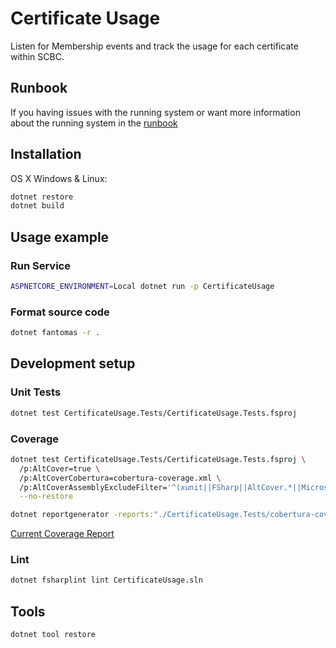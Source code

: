 # Certificate Usage

Listen for Membership events and track the usage for each certificate within SCBC.

## Runbook

If you having issues with the running system or want more information about the running system in the [runbook](./runbook/Readme.md)

## Installation

OS X Windows & Linux:

```sh
dotnet restore
dotnet build
```

## Usage example

### Run Service

```sh
ASPNETCORE_ENVIRONMENT=Local dotnet run -p CertificateUsage
```

### Format source code

```sh
dotnet fantomas -r .
```

## Development setup

### Unit Tests

```sh
dotnet test CertificateUsage.Tests/CertificateUsage.Tests.fsproj
```

### Coverage

```sh
dotnet test CertificateUsage.Tests/CertificateUsage.Tests.fsproj \
  /p:AltCover=true \
  /p:AltCoverCobertura=cobertura-coverage.xml \
  /p:AltCoverAssemblyExcludeFilter='^(xunit||FSharp||AltCover.*||Microsoft.*||System.*||Humanizer.*||ServiceStack.*||CertificateUsage.Tests||protobuf-net.*||Npgsql.FSharp||Spekt||Serilog.*).*$' \
  --no-restore

dotnet reportgenerator -reports:"./CertificateUsage.Tests/cobertura-coverage.xml" -targetdir:"coverage"
```

[Current Coverage Report](https://gitlab.com/sterlingcapitalbrokers/brokerage/ClaimsData-service/-/jobs/artifacts/main/file/coverage/index.html?job=test)

### Lint

```sh
dotnet fsharplint lint CertificateUsage.sln
```

## Tools

```sh
dotnet tool restore
```

